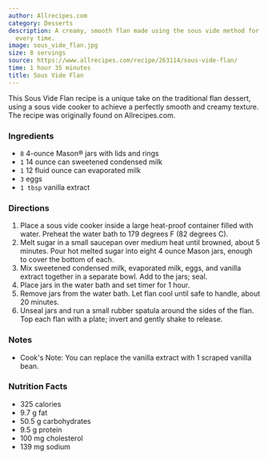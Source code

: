 ```yaml
---
author: Allrecipes.com
category: Desserts
description: A creamy, smooth flan made using the sous vide method for perfect texture
  every time.
image: sous_vide_flan.jpg
size: 8 servings
source: https://www.allrecipes.com/recipe/263114/sous-vide-flan/
time: 1 hour 35 minutes
title: Sous Vide Flan
---
```

This Sous Vide Flan recipe is a unique take on the traditional flan dessert, using a sous vide cooker to achieve a perfectly smooth and creamy texture. The recipe was originally found on Allrecipes.com.

### Ingredients

* `8` 4-ounce Mason® jars with lids and rings
* `1` 14 ounce can sweetened condensed milk
* `1` 12 fluid ounce can evaporated milk
* `3` eggs
* `1 tbsp` vanilla extract

### Directions

1. Place a sous vide cooker inside a large heat-proof container filled with water. Preheat the water bath to 179 degrees F (82 degrees C).
2. Melt sugar in a small saucepan over medium heat until browned, about 5 minutes. Pour hot melted sugar into eight 4 ounce Mason jars, enough to cover the bottom of each.
3. Mix sweetened condensed milk, evaporated milk, eggs, and vanilla extract together in a separate bowl. Add to the jars; seal.
4. Place jars in the water bath and set timer for 1 hour.
5. Remove jars from the water bath. Let flan cool until safe to handle, about 20 minutes.
6. Unseal jars and run a small rubber spatula around the sides of the flan. Top each flan with a plate; invert and gently shake to release.

### Notes

- Cook's Note: You can replace the vanilla extract with 1 scraped vanilla bean.

### Nutrition Facts

* 325 calories
* 9.7 g fat
* 50.5 g carbohydrates
* 9.5 g protein
* 100 mg cholesterol
* 139 mg sodium